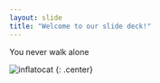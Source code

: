 ```yaml
---
layout: slide
title: "Welcome to our slide deck!"
---
```


You never walk alone 

![inflatocat](https://octodex.github.com/images/inflatocat.png)
{: .center}
